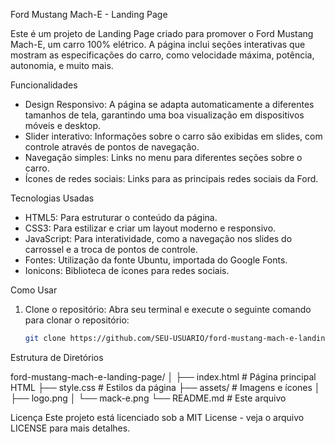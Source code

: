 Ford Mustang Mach-E - Landing Page

Este é um projeto de Landing Page criado para promover o Ford Mustang Mach-E, um carro 100% elétrico. A página inclui seções interativas que mostram as especificações do carro, como velocidade máxima, potência, autonomia, e muito mais.

 Funcionalidades

- Design Responsivo: A página se adapta automaticamente a diferentes tamanhos de tela, garantindo uma boa visualização em dispositivos móveis e desktop.
- Slider interativo: Informações sobre o carro são exibidas em slides, com controle através de pontos de navegação.
- Navegação simples: Links no menu para diferentes seções sobre o carro.
- Ícones de redes sociais: Links para as principais redes sociais da Ford.

 Tecnologias Usadas

- HTML5: Para estruturar o conteúdo da página.
- CSS3: Para estilizar e criar um layout moderno e responsivo.
- JavaScript: Para interatividade, como a navegação nos slides do carrossel e a troca de pontos de controle.
- Fontes: Utilização da fonte Ubuntu, importada do Google Fonts.
- Ionicons: Biblioteca de ícones para redes sociais.

 Como Usar

1. Clone o repositório:
   Abra seu terminal e execute o seguinte comando para clonar o repositório:

   ```bash
   git clone https://github.com/SEU-USUARIO/ford-mustang-mach-e-landing-page.git

Estrutura de Diretórios

ford-mustang-mach-e-landing-page/
│
├── index.html           # Página principal HTML
├── style.css            # Estilos da página
├── assets/              # Imagens e ícones
│   ├── logo.png
│   └── mack-e.png
└── README.md            # Este arquivo

Licença
Este projeto está licenciado sob a MIT License - veja o arquivo LICENSE para mais detalhes.
